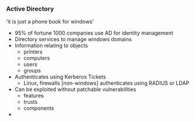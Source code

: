 ### Active Directory
'it is just a phone book for windows'

- 95% of fortune 1000 companies use AD for identity management
- Directory services to manage windows domains
- Information relating to objects
    - printers
    - computers
    - users
    - groups
- Authenticates using Kerberos Tickets
    - Linux, firewalls [non-windows] authenticates using RADIUS or LDAP
- Can be exploited without patchable vulnerabilities
    - features
    - trusts
    - components
- 

